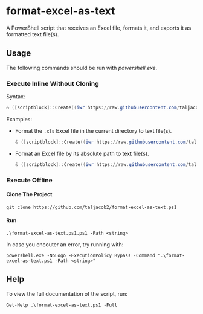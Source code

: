 # format-excel-as-text

A PowerShell script that receives an Excel file, formats it, and exports it as formatted text file(s).

## Usage

The following commands should be run with *powershell.exe*.

### Execute Inline Without Cloning

Syntax:

```ps1
& ([scriptblock]::Create((iwr https://raw.githubusercontent.com/taljacob2/format-excel-as-text/master/format-excel-as-text.ps1 -useb))) [-Path (<string>)]
```

Examples:

- Format the `.xls` Excel file in the current directory to text file(s).
  ```ps1
  & ([scriptblock]::Create((iwr https://raw.githubusercontent.com/taljacob2/format-excel-as-text/master/format-excel-as-text.ps1 -useb))) -Path "*.xls"
  ```

- Format an Excel file by its absolute path to text file(s).
  ```ps1
  & ([scriptblock]::Create((iwr https://raw.githubusercontent.com/taljacob2/format-excel-as-text/master/format-excel-as-text.ps1 -useb))) -Path "C:\Users\demo.xlsx"
  ```

### Execute Offline

#### Clone The Project

```
git clone https://github.com/taljacob2/format-excel-as-text.ps1
```

#### Run

```
.\format-excel-as-text.ps1.ps1 -Path <string>
```

In case you encouter an error, try running with:
```
powershell.exe -NoLogo -ExecutionPolicy Bypass -Command ".\format-excel-as-text.ps1 -Path <string>"
```

## Help

To view the full documentation of the script, run:
```
Get-Help .\format-excel-as-text.ps1 -Full
```
